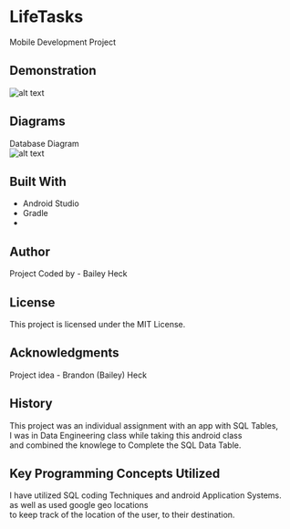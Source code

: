 # LifeTasks
Mobile Development Project

## Demonstration
![alt text](docs/Diagrams/ezgif-1.gif)

## Diagrams
Database Diagram <br />
![alt text](docs/Diagrams/Database%20Diagram.png)

## Built With
* Android Studio
* Gradle 
* 

## Author
Project Coded by - Bailey Heck

## License
This project is licensed under the MIT License.

## Acknowledgments
Project idea - Brandon (Bailey) Heck

## History
This project was an individual assignment with an app with SQL Tables, <br />
I was in Data Engineering class while taking this android class <br />
and combined the knowlege to Complete the SQL Data Table.

## Key Programming Concepts Utilized
I have utilized SQL coding Techniques and android Application Systems.<br />
as well as used google geo locations <br />
to keep track of the location of the user, to their destination.


